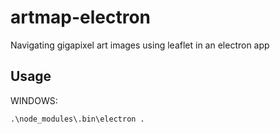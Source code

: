 # artmap-electron
Navigating gigapixel art images using leaflet in an electron app

## Usage
WINDOWS:
~~~
.\node_modules\.bin\electron .
~~~

